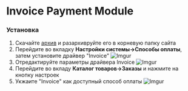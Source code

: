 <h1>Invoice Payment Module</h1>

<h3>Установка</h3>

1. Скачайте [архив]() и разархивруйте его в корневую папку сайта
2. Перейдите во вкладку **Настройки системы->Способы оплаты**, затем установите драйвер "Invoice"
![Imgur](https://imgur.com/AX3Vcb3.png)
3. Отредактируйте параметры драйвера Invoice
![Imgur](https://imgur.com/3E36pXV.png)
4. Перейдите во вкладу **Каталог товаров->Заказы** и нажмите на кнопку настроек
5. Укжаите "Invoice" как доступный способ оплаты
![Imgur](https://imgur.com/10Ks6cX.png)
